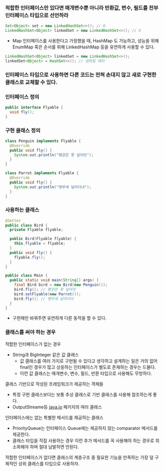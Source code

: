 ### 적합한 인터페이스만 있다면 매개변수뿐 아니라 반환값, 변수, 필드를 전부 인터페이스 타입으로 선언하라

```java
Set<Object> set = new LinkedHashSet<>(); // O 
LinkedHashSet<Object> linkedSet = new LinkedHashSet<>(); // X
```

- Map 인터페이스를 사용한다고 가정했을 때, HashMap 도 가능하고, 성능을 위해 EnumMap 혹은 순서를 위해 LinkedHashMap 등을 유연하게 사용할 수 있다.

```java
LinkedHashSet<Object> linkedSet = new LinkedHashSet<>();
linkedSet<Object> = HashSet<>(); // 컴파일 에러
```

### 인터페이스 타입으로 사용하면 다른 코드는 전혀 손대지 않고 새로 구현한 클래스로 교체할 수 있다.

### 인터페이스 정의

```java
public interface Flyable {
  void fly();
}
```

### 구현 클래스 정의

```java
class Penguin implements Flyable {
  @Override
  public void fly() {
    System.out.println("펭귄은 못 날아잇");
  }
}

class Parrot implements Flyable {
  @Override
  public void fly() {
    System.out.println("앵무새 날아다녀");
  }
}
```

### 사용하는 클래스

```java
@Setter
public class Bird {
  private Flyable flyable;

  public Bird(Flyable flyable) {
    this.flyable = flyable;
  }
  public void fly() {
    flyable.fly();
  }
}

public class Main {
  public static void main(String[] args) {
    final Bird bird = new Bird(new Penguin());
    bird.fly(); // 펭귄은 못 날아잇
    bird.setFlyable(new Parrot());
    bird.fly(); // 앵무새 날아다녀
  }
}
```

- 구현체만 바꿔주면 유연하게 다른 동작을 할 수 있다.

### 클래스를 써야 하는 경우

적합한 인터페이스가 없는 경우

- String과 BigInteger 같은 값 클래스
    - 값 클래스를 여러 가지로 구현될 수 있다고 생각하고 설계하는 일은 거의 없어 final인 경우가 많고 상응하는 인터페이스가 별도로 존재하는 경우는 드물다.
    - 이런 값 클래스는 매개변수, 변수, 필드, 반환 타입으로 사용해도 무방하다.

클래스 기반으로 작성된 프레임워크가 제공하는 객체들

- 특정 구현 클래스보다는 보통 추상 클래스로 기반 클래스를 사용해 참조하는게 좋다.
- OutputStreame등 [java.io](http://java.io) 패키지의 여러 클래스

인터페이스에는 없는 특별한 메서드를 제공하는 클래스

- PriorityQueue는 인터페이스 Queue에는 제공하지 않는  comparator 메서드를 제공한다.
- 클래스 타입을 직접 사용하는 경우 이런 추가 메서드를 꼭 사용해야 하는 경우로 최소화해야 하며 절대 남발하면 안된다.

적합한 인터페이스가 없다면 클래스의 계층구조 중 필요한 기능을 만족하는 가장 덜 구체적인 상위 클래스를 타입으로 사용하자.
